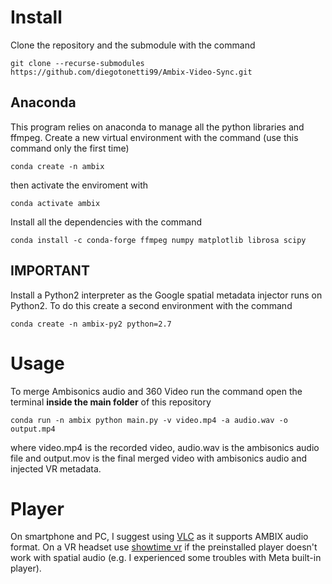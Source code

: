 # Install
Clone the repository and the submodule with the command
~~~
git clone --recurse-submodules https://github.com/diegotonetti99/Ambix-Video-Sync.git
~~~

## Anaconda
This program relies on anaconda to manage all the python libraries and ffmpeg. Create a new virtual environment with the command (use this command only the first time)
~~~
conda create -n ambix
~~~
then activate the enviroment with
~~~
conda activate ambix
~~~
Install all the dependencies with the command
~~~
conda install -c conda-forge ffmpeg numpy matplotlib librosa scipy
~~~
## IMPORTANT
Install a Python2 interpreter as the Google spatial metadata injector runs on Python2. To do this create a second environment with the command
~~~
conda create -n ambix-py2 python=2.7
~~~

# Usage
To merge Ambisonics audio and 360 Video run the command open the terminal **inside the main folder** of this repository
~~~
conda run -n ambix python main.py -v video.mp4 -a audio.wav -o output.mp4
~~~
where video.mp4 is the recorded video, audio.wav is the ambisonics audio file and output.mov is the final merged video with ambisonics audio and injected VR metadata.

# Player
On smartphone and PC, I suggest using [VLC](https://www.videolan.org/) as it supports AMBIX audio format.
On a VR headset use [showtime vr](https://showtimevr.eu/) if the preinstalled player doesn't work with spatial audio (e.g. I experienced some troubles with Meta built-in player).
